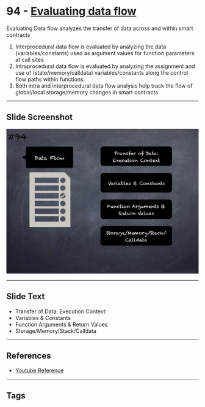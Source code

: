 
# 94 - [Evaluating data flow](./Evaluating%20data%20flow.md)

Evaluating Data flow analyzes the transfer of data across and within smart contracts

1. Interprocedural data flow is evaluated by analyzing the data (variables/constants) used as argument values for function parameters at call sites
2. Intraprocedural data flow is evaluated by analyzing the assignment and use of (state/memory/calldata) variables/constants along the control flow paths within functions.
3. Both intra and interprocedural data flow analysis help track the flow of global/local storage/memory changes in smart contracts
___
## Slide Screenshot
![094.jpg](../../images/6.%20Audit%20Techniques%20and%20Tools%20101/094.jpg)
___
## Slide Text
- Transfer of Data: Execution Context
- Variables & Constants
- Function Arguments & Return Values
- Storage/Memory/Stack/Calldata
___
## References
- [Youtube Reference](https://youtu.be/dgITqd3mkDk?t=1328)
___
## Tags
